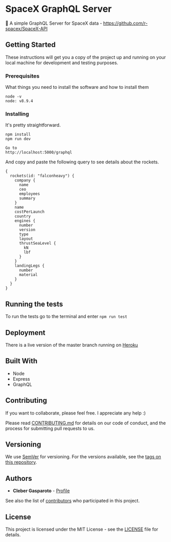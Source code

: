 # SpaceX GraphQL Server

:rocket: A simple GraphQL Server for SpaceX data - https://github.com/r-spacex/SpaceX-API

## Getting Started

These instructions will get you a copy of the project up and running on your local machine for development and testing purposes.

### Prerequisites

What things you need to install the software and how to install them

```
node -v
node: v8.9.4
```

### Installing

It's pretty straightforward.

```
npm install
npm run dev

Go to
http://localhost:5000/graphql
```

And copy and paste the following query to see details about the rockets.

```
{
  rockets(id: "falconheavy") {
    company {
      name
      ceo
      employees
      summary
    }
    name
    costPerLaunch
    country
    engines {
      number
      version
      type
      layout
      thrustSeaLevel {
        kN
        lbf
      }
    }
    landingLegs {
      number
      material
    }
  }
}
```

## Running the tests

To run the tests go to the terminal and enter `npm run test`


## Deployment

There is a live version of the master branch running on [Heroku](https://stark-brushlands-54184.herokuapp.com/graphql)

## Built With

* Node
* Express
* GraphQL

## Contributing

If you want to collaborate, please feel free. I appreciate any help :)

Please read [CONTRIBUTING.md](CONTRIBUTING.md) for details on our code of conduct, and the process for submitting pull requests to us.

## Versioning

We use [SemVer](http://semver.org/) for versioning. For the versions available, see the [tags on this repository](https://github.com/chgasparoto/spacex-graphql-server/tags). 

## Authors

* **Cleber Gasparoto** - [Profile](https://github.com/chgasparoto)

See also the list of [contributors](https://github.com/chgasparoto/spacex-graphql-server/contributors) who participated in this project.

## License

This project is licensed under the MIT License - see the [LICENSE](LICENSE) file for details.
